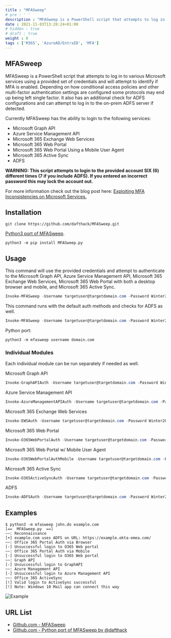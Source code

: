 ```yaml
---
title : "MFASweep"
# pre : ' '
description : "MFASweep is a PowerShell script that attempts to log in to various Microsoft services using a provided set of credentials and will attempt to identify if MFA is enabled."
date : 2021-11-03T13:28:24+01:00
# hidden : true
# draft : true
weight : 0
tags : ['M365', 'AzureAD/EntraID', 'MFA']
---
```


## MFASweep

MFASweep is a PowerShell script that attempts to log in to various Microsoft services using a provided set of credentials and will attempt to identify if MFA is enabled. Depending on how conditional access policies and other multi-factor authentication settings are configured some protocols may end up being left single factor. It also has an additional check for ADFS configurations and can attempt to log in to the on-prem ADFS server if detected.

Currently MFASweep has the ability to login to the following services:

- Microsoft Graph API
- Azure Service Management API
- Microsoft 365 Exchange Web Services
- Microsoft 365 Web Portal
- Microsoft 365 Web Portal Using a Mobile User Agent
- Microsoft 365 Active Sync
- ADFS

**WARNING: This script attempts to login to the provided account SIX (6) different times (7 if you include ADFS). If you entered an incorrect password this may lock the account out.**

For more information check out the blog post here: [Exploiting MFA Inconsistencies on Microsoft Services.](https://www.blackhillsinfosec.com/exploiting-mfa-inconsistencies-on-microsoft-services/)

## Installation

```plain
git clone https://github.com/dafthack/MFASweep.git
```

[Python3 port of MFASweep](https://github.com/CasperGN/MFASweep.py).

```plain
python3 -m pip install MFASweep.py
```

## Usage

This command will use the provided credentials and attempt to authenticate to the Microsoft Graph API, Azure Service Management API, Microsoft 365 Exchange Web Services, Microsoft 365 Web Portal with both a desktop browser and mobile, and Microsoft 365 Active Sync.

```PowerShell
Invoke-MFASweep -Username targetuser@targetdomain.com -Password Winter2020 
```

This command runs with the default auth methods and checks for ADFS as well.

```PowerShell
Invoke-MFASweep -Username targetuser@targetdomain.com -Password Winter2020 -Recon -IncludeADFS
```

Python port:

```plain
python3 -m mfasweep username domain.com
```

### Individual Modules

Each individual module can be run separately if needed as well.

Microsoft Graph API

```PowerShell
Invoke-GraphAPIAuth -Username targetuser@targetdomain.com -Password Winter2020 
```

Azure Service Management API

```PowerShell
Invoke-AzureManagementAPIAuth -Username targetuser@targetdomain.com -Password Winter2020 
```

Microsoft 365 Exchange Web Services

```PowerShell
Invoke-EWSAuth -Username targetuser@targetdomain.com -Password Winter2020 
```

Microsoft 365 Web Portal

```PowerShell
Invoke-O365WebPortalAuth -Username targetuser@targetdomain.com -Password Winter2020 
```

Microsoft 365 Web Portal w/ Mobile User Agent

```PowerShell
Invoke-O365WebPortalAuthMobile -Username targetuser@targetdomain.com -Password Winter2020 
```

Microsoft 365 Active Sync

```PowerShell
Invoke-O365ActiveSyncAuth -Username targetuser@targetdomain.com -Password Winter2020 
```

ADFS

```PowerShell
Invoke-ADFSAuth -Username targetuser@targetdomain.com -Password Winter2020 
```

## Examples

```plain
$ python3 -m mfasweep john.do example.com
[==  MFASweep.py  ==]
~~: Reconnaissance
[+] example.com uses ADFS on URL: https://example.okta-emea.com/
~~: Office 365 Portal Auth via Browser
[-] Unsuccessful login to O365 Web portal
~~: Office 365 Portal Auth via Mobile
[-] Unsuccessful login to O365 Web portal
~~: Graph API
[-] Unsuccessful login to GraphAPI
~~: Azure Management API
[-] Unsuccessful login to Azure Management API
~~: Office 365 ActiveSync
[!] Valid login to ActiveSync successful
[!] Note: Windows 10 Mail app can connect this way
```

![Example](images/example1.jpg)

## URL List

- [Github.com - MFASweep](https://github.com/dafthack/MFASweep)
- [Github.com - Python port of MFASweep by @dafthack](https://github.com/CasperGN/MFASweep.py)
